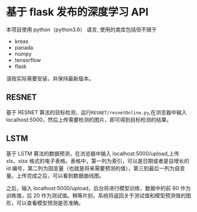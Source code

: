# 基于 flask 发布的深度学习 API

本项目使用 python（python3.6） 语言, 使用的类库包括但不限于
   - kreas
   - panada
   - numpy
   - tensorflow
   - flask
   
   请按实际需要安装，并保持最新版本。
   
## RESNET
   
基于 RESNET 算法的目标检测，运行`RESNET/resnetOnline.py`,在浏览器中输入 localhost:5000，然后上传需要检测的图片，即可得到目标检测的结果。
   
## LSTM

基于 LSTM 算法的数据预测，在浏览器中输入 localhost:5000/upload,上传 xls、xlsx 格式的电子表格。表格中，第一列为索引，可以是日期或者是自增长的 id 编号，第二列为因变量（也就是将来需要预测的值），第三到最后一列为自变量。上传完成之后，可以看到数据曲线图。

之后，输入 localhost:5000/upload，后台将进行模型训练，数据中的前 80 作为训练值，后 20 作为测试值。稍等片刻，系统将返回关于测试值和模型预测值的图形，可以查看模型预测是否准确。